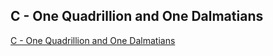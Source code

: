 ## C - One Quadrillion and One Dalmatians

[C - One Quadrillion and One Dalmatians](https://atcoder.jp/contests/abc171/tasks/abc171_c)


